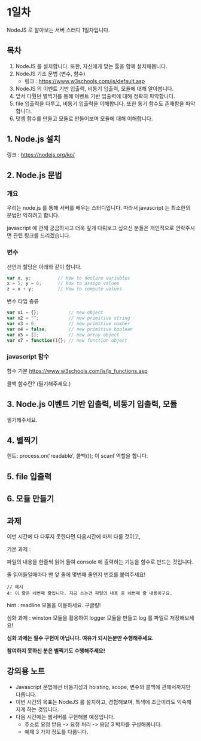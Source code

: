 # 1일차
NodeJS 로 알아보는 서버 스터디 1일차입니다.

## 목차
1.  NodeJS 를 설치합니다. 또한, 자신에게 맞는 툴을 함께 설치해봅니다.
2.  NodeJS 기초 문법 (변수, 함수)
    -   링크 : <https://www.w3schools.com/js/default.asp>
3.  NodeJS 의 이벤트 기반 입출력, 비동기 입출력, 모듈에 대해 알아봅니다.
4.  앞서 다뤘던 별찍기를 통해 이벤트 기반 입출력에 대해 정확히 파악합니다.
5.  file 입출력을 다루고, 비동기 입출력을 이해합니다. 또한 동기 함수도 존재함을 파악합니다.
6.  덧셈 함수를 만들고 모듈로 만들어보며 모듈에 대해 이해합니다.

## 1. Node.js 설치
링크 : <https://nodejs.org/ko/>

## 2. Node.js 문법
### 개요
우리는 node.js 를 통해 서버를 배우는 스터디입니다.
따라서 javascript 는 최소한의 문법만 익히려고 합니다.

javascript 에 관해 궁금하시고 더욱 깊게 다뤄보고 싶으신 분들은 개인적으로 연락주시면 관련 링크를 드리겠습니다.

### 변수
선언과 할당은 아래와 같이 합니다.
```js
var x, y;          // How to declare variables
x = 5; y = 6;      // How to assign values
z = x + y;         // How to compute values
```
변수 타입 종류
```js
var x1 = {};           // new object
var x2 = "";           // new primitive string
var x3 = 0;            // new primitive number
var x4 = false;        // new primitive boolean
var x5 = [];           // new array object
var x7 = function(){}; // new function object
```

### javascript 함수
함수 기본
<https://www.w3schools.com/js/js_functions.asp>

콜백 함수란? (필기해주세요.)

## 3. Node.js 이벤트 기반 입출력, 비동기 입출력, 모듈
필기해주세요.

## 4. 별찍기
힌트: process.on('readable', 콜백()); 이 scanf 역할을 합니다.
## 5. file 입출력
## 6. 모듈 만들기

## 과제

이번 시간에 다 다루지 못한다면 다음시간에 마저 다룰 것이고,

기본 과제 :

파일의 내용을 한줄씩 읽어 들여 console 에 출력하는 기능을 함수로 만드는 것입니다.

줄 읽어들일때마다 맨 앞 줄에 몇번째 줄인지 번호를 붙여주세요!

```
// 예시
4: 이 줄은 네번째 줄입니다. 지금 쓰는건 파일의 내용 중 네번째 줄 내용이구요.
```

hint : readline 모듈을 이용하세요. 구글링!

심화 과제 : winston 모듈을 활용하여 logger 모듈을 만들고 log 를 파일로 저장해보세요!

__심화 과제는 필수 구현이 아닙니다. 여유가 되시는분만 수행해주세요.__

__참여하지 못하신 분은 별찍기도 수행해주세요!__

## 강의용 노트
-   Javascript 문법에선 비동기성과 hoisting, scope, 변수와 콜백에 관해서까지만 다룹니다.
-   이번 시간의 목표는 NodeJS 를 설치하고, 경험해보며, 특색에 조금이라도 익숙해지게 하는 것입니다.
-   다음 시간에는 웹서버를 구현해볼 예정입니다.
    -   주소로 요청 받음 -> 요청 처리 -> 응답 3 박자를 구성해봅니다.
    -   예제 3 가지 정도를 다룹니다.
